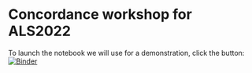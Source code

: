 # Concordance workshop for ALS2022 

To launch the notebook we will use for a demonstration, click the button:
[![Binder](https://binderhub.atap-binder.cloud.edu.au/badge_logo.svg)](https://binderhub.atap-binder.cloud.edu.au/v2/gh/Australian-Text-Analytics-Platform/concordance_ALS2022/main?labpath=notebook%2FConcordancingWithR_Nov29.ipynb)
